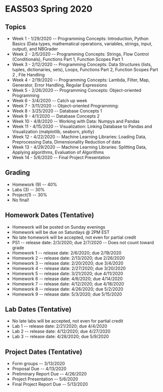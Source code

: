 # EAS503 Spring 2020

## Topics
- Week 1 - 1/29/2020 -- Programming Concepts: Introduction, Python Basics (Data types, mathematical operations, variables, strings, input, output), and NBGrader 
- Week 2 - 2/5/2020 -- Programming Concepts: Strings, Flow Control (Conditionals), Functions Part 1, Function Scopes Part 1 
- Week 3 - 2/12/2020 -- Programming Concepts: Data Structures (lists, tuples, dictionaries, sets), Loops, Functions Part 2, Function Scopes Part 2 , File Handling
- Week 4 - 2/19/2020 -- Programming Concepts: Lambda, Filter, Map, Generator, Error Handling, Regular Expressions
- Week 5 - 2/26/2020 -- Programming Concepts: Object-oriented Programming
- Week 6 - 3/4/2020 -- Catch up week
- Week 7 - 3/11/2020 -- Object-oriented Programming:
- Week 8 - 3/25/2020 --  Database Concepts 1
- Week 9 - 4/1/2020 -- Database Concepts 2
- Week 10 - 4/8/2020 -- Working with Data: Numpys and Pandas
- Week 11 - 4/15/2020 -- Visualization: Linking Database to Pandas and Visualization (matplotlib, seaborn, plotly)
- Week 12 - 4/22/2020 -- Machine Learning Libraries: Loading Data, Preprocessing Data, Dimensionality Reduction of data
- Week 13 - 4/29/2020 -- Machine Learning Libraries: Splitting Data, Applying algorithms, Evaluation of Algorithms
- Week 14 - 5/6/2020 -- Final Project Presentation


## Grading
- Homework (9) -- 40%
- Labs (3) -- 30%
- Project(1) -- 30%
- No final!

## Homework Dates (Tentative)
- Homework will be posted on Sunday evenings 
- Homework will be due on Saturdays @ 2PM EST
- No late homework will be accepted, not even for partial credit
- PS1 -- release date: 2/3/2020; due 2/7/2020 -- Does not count toward grade
- Homework 1 -- release date: 2/6/2020; due 2/19/2020
- Homework 2 -- release date: 2/13/2020; due 2/26/2020
- Homework 3 -- release date: 2/20/2020; due 3/4/2020
- Homework 4 -- release date: 2/27/2020; due 3/20/2020
- Homework 5 -- release date: 3/21/2020; due 4/11/2020
- Homework 6 -- release date: 4/6/2020; due 4/14/2020
- Homework 7 -- release date: 4/12/2020; due 4/18/2020
- Homework 8 -- release date: 4/26/2020; due 5/2/2020
- Homework 9 -- release date: 5/3/2020; due 5/15/2020
<!---- Homework 10 -- release date: 3/14/2020; due 4/3/2020 -->

## Lab Dates (Tentative)
- No late labs will be accepted, not even for partial credit
- Lab 1 -- release date: 2/21/2020; due 4/4/2020
- Lab 2 -- release date: 4/12/2020; due 4/27/2020
- Lab 3 -- release date: 4/28/2020; due 5/9/2020

## Project Dates (Tentative)
- Form groups -- 3/13/2020
- Proposal Due -- 4/13/2020
- Preliminary Report Due -- 4/26/2020
- Project Presentation -- 5/6/2020
- Final Project Report Due -- 5/13/2020
